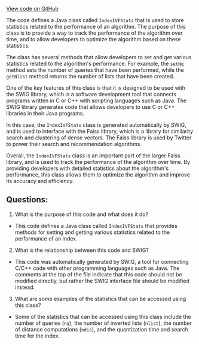 [View code on GitHub](https://github.com/misbahsy/the-algorithm/ann/src/main/java/com/twitter/ann/faiss/swig/IndexIVFStats.java)

The code defines a Java class called `IndexIVFStats` that is used to store statistics related to the performance of an algorithm. The purpose of this class is to provide a way to track the performance of the algorithm over time, and to allow developers to optimize the algorithm based on these statistics.

The class has several methods that allow developers to set and get various statistics related to the algorithm's performance. For example, the `setNq` method sets the number of queries that have been performed, while the `getNlist` method returns the number of lists that have been created.

One of the key features of this class is that it is designed to be used with the SWIG library, which is a software development tool that connects programs written in C or C++ with scripting languages such as Java. The SWIG library generates code that allows developers to use C or C++ libraries in their Java programs.

In this case, the `IndexIVFStats` class is generated automatically by SWIG, and is used to interface with the Faiss library, which is a library for similarity search and clustering of dense vectors. The Faiss library is used by Twitter to power their search and recommendation algorithms.

Overall, the `IndexIVFStats` class is an important part of the larger Faiss library, and is used to track the performance of the algorithm over time. By providing developers with detailed statistics about the algorithm's performance, this class allows them to optimize the algorithm and improve its accuracy and efficiency.
## Questions: 
 1. What is the purpose of this code and what does it do?
- This code defines a Java class called `IndexIVFStats` that provides methods for setting and getting various statistics related to the performance of an index.

2. What is the relationship between this code and SWIG?
- This code was automatically generated by SWIG, a tool for connecting C/C++ code with other programming languages such as Java. The comments at the top of the file indicate that this code should not be modified directly, but rather the SWIG interface file should be modified instead.

3. What are some examples of the statistics that can be accessed using this class?
- Some of the statistics that can be accessed using this class include the number of queries (`nq`), the number of inverted lists (`nlist`), the number of distance computations (`ndis`), and the quantization time and search time for the index.